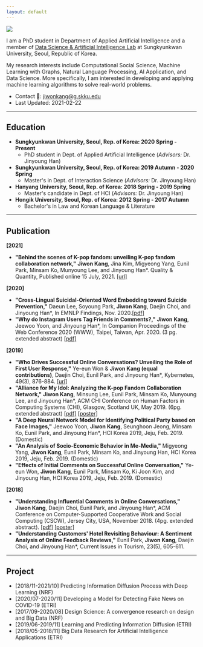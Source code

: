 ```yaml
---
layout: default
---
```


<img class="profile-picture" src="https://avatars2.githubusercontent.com/u/25212792?s=460&v=4">

I am a PhD student in Department of Applied Artificial Intelligence and a member of [Data Science & Artificial Intelligence Lab](dsail.skku.edu) at Sungkyunkwan University, Seoul, Republic of Korea.

My research interests include Computational Social Science, Machine Learning with Graphs, Natural Language Processing, AI Application, and Data Science. More specifically, I am interested in developing and applying machine learning algorithms to solve real-world problems.

- Contact 📩: [jiwonkang@g.skku.edu](mailto:jiwonkang@g.skku.edu)
- Last Updated: 2021-02-22

---

## Education

- **Sungkyunkwan University, Seoul, Rep. of Korea: 2020 Spring - Present**
  - PhD student in Dept. of Applied Artificial Intelligence (*Advisors:* Dr. Jinyoung Han)
- **Sungkyunkwan University, Seoul, Rep. of Korea: 2019 Autumn - 2020 Spring**
  - Master's in Dept. of Interaction Science (*Advisors:* Dr. Jinyoung Han)
- **Hanyang University, Seoul, Rep. of Korea: 2018 Spring - 2019 Spring**
  - Master's candidate in Dept. of HCI  (*Advisors:* Dr. Jinyoung Han)
- **Hongik University, Seoul, Rep. of Korea: 2012 Spring - 2017 Autumn**
  - Bachelor's in Law and Korean Language & Literature

---

## Publication
**[2021]**

- **"Behind the scenes of K-pop fandom: unveiling K-pop fandom collaboration network,"** **Jiwon Kang**, Jina Kim, Migyeong Yang, Eunil Park, Minsam Ko, Munyoung Lee, and Jinyoung Han*. Quality & Quantity, Published online 15 July, 2021. [\[url\]](https://doi.org/10.1007/s11135-021-01189-5)

**[2020]**

- **"Cross-Lingual Suicidal-Oriented Word Embedding toward Suicide Prevention,"** Daeun Lee, Soyoung Park, **Jiwon Kang**, Daejin Choi, and Jinyoung Han*, In EMNLP Findings, Nov. 2020.[\[pdf\]](resources/2020.findings-emnlp.200.pdf)
- **"Why do Instagram Users Tag Friends in Comments?,"** **Jiwon Kang**, Jeewoo Yoon, and Jinyoung Han*, In Companion Proceedings of the Web Conference 2020 (WWW), Taipei, Taiwan, Apr. 2020. (3 pg. extended abstract) [\[pdf\]](resources/www20companion-46.pdf)

**[2019]**

- **"Who Drives Successful Online Conversations? Unveiling the Role of First User Response,"** Ye-eun Won & **Jiwon Kang (equal contributions)**, Daejin Choi, Eunil Park, and Jinyoung Han*, Kybernetes, 49(3), 876-884. [\[url\]](https://www.emerald.com/insight/content/doi/10.1108/K-09-2018-0518/full/html)
- **"Alliance for My Idol: Analyzing the K-pop Fandom Collaboration Network,"** **Jiwon Kang**, Minsung Lee, Eunil Park, Minsam Ko, Munyoung Lee, and Jinyoung Han*, ACM CHI Conference on Human Factors in Computing Systems (CHI), Glasgow, Scotland UK, May 2019. (6pg. extended abstract) [\[pdf\]](resources/chi19lbw.pdf) [\[poster\]](resources/chi19lbwPoster.pdf)
- **"A Deep Neural Network Model for Identifying Political Party based on Face Images,"** Jeewoo Yoon, **Jiwon Kang**, Seunghoon Jeong, Minsam Ko, Eunil Park, and Jinyoung Han*, HCI Korea 2019, Jeju, Feb. 2019. (Domestic)
- **"An Analysis of Socio-Economic Behavior in Me-Media,"** Migyeong Yang, **Jiwon Kang**, Eunil Park, Minsam Ko, and Jinyoung Han, HCI Korea 2019, Jeju, Feb. 2019. (Domestic)
- **"Effects of Initial Comments on Successful Online Conversation,"** Ye-eun Won, **Jiwon Kang**, Eunil Park, Minsam Ko, Ki Joon Kim, and Jinyoung Han, HCI Korea 2019, Jeju, Feb. 2019. (Domestic)

**[2018]**

- **"Understanding Influential Comments in Online Conversations,"** **Jiwon Kang**, Daejin Choi, Eunil Park, and Jinyoung Han*, ACM Conference on Computer-Supported Cooperative Work and Social Computing (CSCW), Jersey City, USA, November 2018. (4pg. extended abstract). [\[pdf\]](resources/cscw18ea.pdf) [\[poster\]](resources/cscw18eaPoster.pdf)
- **"Understanding Customers' Hotel Revisiting Behaviour: A Sentiment Analysis of Online Feedback Reviews,"** Eunil Park, **Jiwon Kang**, Daejin Choi, and Jinyoung Han*, Current Issues in Tourism, 23(5), 605-611.

---

## Project
- [2018/11-2021/10] Predicting Information Diffusion Process with Deep Learning (NRF)
- [2020/07-2020/11] Developing a Model for Detecting Fake News on COVID-19 (ETRI)
- [2017/09-2020/08] Design Science: A convergence research on design and Big Data (NRF)
- [2019/06-2019/11] Learning and Predicting Information Diffusion (ETRI)
- [2018/05-2018/11] Big Data Research for Artificial Intelligence Applications (ETRI)
